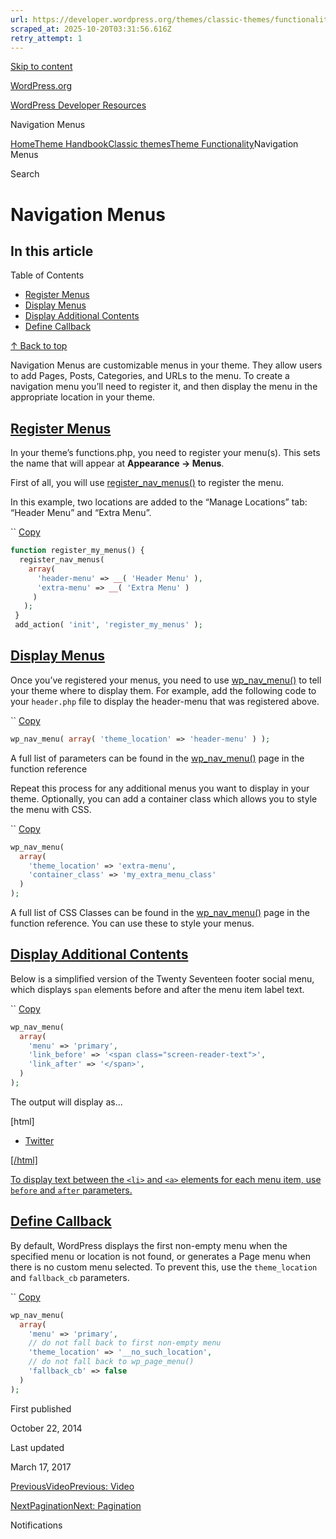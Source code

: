 ```yaml
---
url: https://developer.wordpress.org/themes/classic-themes/functionality/navigation-menus
scraped_at: 2025-10-20T03:31:56.616Z
retry_attempt: 1
---
```


[Skip to content](https://developer.wordpress.org/themes/classic-themes/functionality/navigation-menus/#wp--skip-link--target)

[WordPress.org](https://wordpress.org/)

[WordPress Developer Resources](https://developer.wordpress.org/)

Navigation Menus


[Home](https://developer.wordpress.org/)[Theme Handbook](https://developer.wordpress.org/themes/)[Classic themes](https://developer.wordpress.org/themes/classic-themes/)[Theme Functionality](https://developer.wordpress.org/themes/classic-themes/functionality/)Navigation Menus

Search

# Navigation Menus

## In this article

Table of Contents

- [Register Menus](https://developer.wordpress.org/themes/classic-themes/functionality/navigation-menus/#register-menus)
- [Display Menus](https://developer.wordpress.org/themes/classic-themes/functionality/navigation-menus/#display-menus)
- [Display Additional Contents](https://developer.wordpress.org/themes/classic-themes/functionality/navigation-menus/#display-additional-contents)
- [Define Callback](https://developer.wordpress.org/themes/classic-themes/functionality/navigation-menus/#define-callback)

[↑ Back to top](https://developer.wordpress.org/themes/classic-themes/functionality/navigation-menus/#wp--skip-link--target)

Navigation Menus are customizable menus in your theme. They allow users to add Pages, Posts, Categories, and URLs to the menu. To create a navigation menu you’ll need to register it, and then display the menu in the appropriate location in your theme.

## [Register Menus](https://developer.wordpress.org/themes/classic-themes/functionality/navigation-menus/\#register-menus)

In your theme’s functions.php, you need to register your menu(s). This sets the name that will appear at **Appearance -> Menus**.

First of all, you will use [register\_nav\_menus()](https://developer.wordpress.org/reference/functions/register_nav_menus/) to register the menu.

In this example, two locations are added to the “Manage Locations” tab: “Header Menu” and “Extra Menu”.

``
[Copy](https://developer.wordpress.org/themes/classic-themes/functionality/navigation-menus/#)

```php
function register_my_menus() {
  register_nav_menus(
    array(
      'header-menu' => __( 'Header Menu' ),
      'extra-menu' => __( 'Extra Menu' )
     )
   );
 }
 add_action( 'init', 'register_my_menus' );
```

## [Display Menus](https://developer.wordpress.org/themes/classic-themes/functionality/navigation-menus/\#display-menus)

Once you’ve registered your menus, you need to use [wp\_nav\_menu()](https://developer.wordpress.org/reference/functions/wp_nav_menu/) to tell your theme where to display them. For example, add the following code to your `header.php` file to display the header-menu that was registered above.

``
[Copy](https://developer.wordpress.org/themes/classic-themes/functionality/navigation-menus/#)

```php
wp_nav_menu( array( 'theme_location' => 'header-menu' ) );
```

A full list of parameters can be found in the [wp\_nav\_menu()](https://developer.wordpress.org/reference/functions/wp_nav_menu/) page in the function reference

Repeat this process for any additional menus you want to display in your theme. Optionally, you can add a container class which allows you to style the menu with CSS.

``
[Copy](https://developer.wordpress.org/themes/classic-themes/functionality/navigation-menus/#)

```php
wp_nav_menu(
  array(
    'theme_location' => 'extra-menu',
    'container_class' => 'my_extra_menu_class'
  )
);
```

A full list of CSS Classes can be found in the [wp\_nav\_menu()](https://developer.wordpress.org/reference/functions/wp_nav_menu/) page in the function reference. You can use these to style your menus.

## [Display Additional Contents](https://developer.wordpress.org/themes/classic-themes/functionality/navigation-menus/\#display-additional-contents)

Below is a simplified version of the Twenty Seventeen footer social menu, which displays `span` elements before and after the menu item label text.

``
[Copy](https://developer.wordpress.org/themes/classic-themes/functionality/navigation-menus/#)

```php
wp_nav_menu(
  array(
    'menu' => 'primary',
    'link_before' => '<span class="screen-reader-text">',
    'link_after' => '</span>',
  )
);
```

The output will display as…

\[html\]

<div class="menu-social-container">

<ul id="menu-social">

<li id="menu-item-1">

<a href="http://twitter.com/"><span class="screen-reader-text">Twitter</span>

</li>

</ul>

</div>

\[/html\]

To display text between the `<li>` and `<a>` elements for each menu item, use `before` and `after` parameters.

## [Define Callback](https://developer.wordpress.org/themes/classic-themes/functionality/navigation-menus/\#define-callback)

By default, WordPress displays the first non-empty menu when the specified menu or location is not found, or generates a Page menu when there is no custom menu selected. To prevent this, use the `theme_location` and `fallback_cb` parameters.

``
[Copy](https://developer.wordpress.org/themes/classic-themes/functionality/navigation-menus/#)

```php
wp_nav_menu(
  array(
    'menu' => 'primary',
    // do not fall back to first non-empty menu
    'theme_location' => '__no_such_location',
    // do not fall back to wp_page_menu()
    'fallback_cb' => false
  )
);
```

First published

October 22, 2014

Last updated

March 17, 2017

[PreviousVideoPrevious: Video](https://developer.wordpress.org/themes/classic-themes/functionality/media/video/)

[NextPaginationNext: Pagination](https://developer.wordpress.org/themes/classic-themes/functionality/pagination/)

Notifications